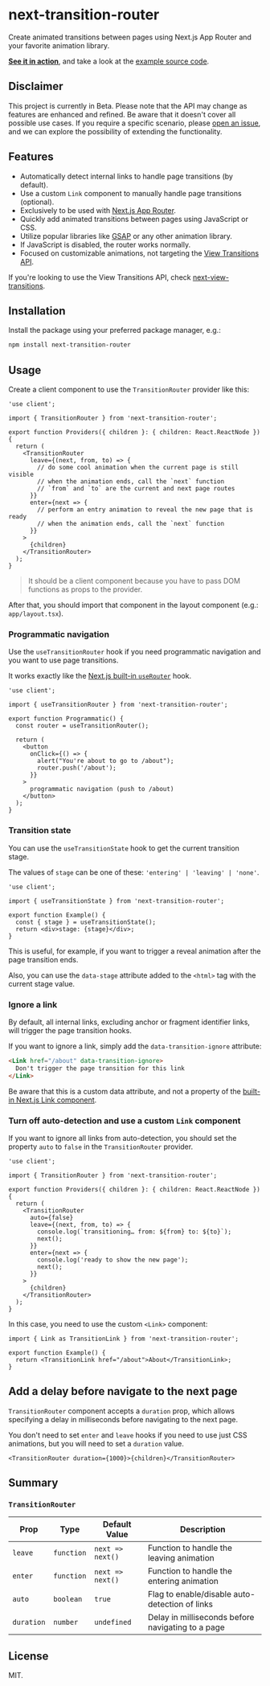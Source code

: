 # next-transition-router

Create animated transitions between pages using Next.js App Router and your favorite animation library.

[**See it in action**](https://next-transition-router.vercel.app), and take a look at the [example source code](/example).

## Disclaimer

This project is currently in Beta. Please note that the API may change as features are enhanced and refined. Be aware that it doesn't cover all possible use cases. If you require a specific scenario, please [open an issue](https://github.com/ismamz/next-transition-router/issues/new/choose), and we can explore the possibility of extending the functionality.

## Features

- Automatically detect internal links to handle page transitions (by default).
- Use a custom `Link` component to manually handle page transitions (optional).
- Exclusively to be used with [Next.js App Router](https://nextjs.org/docs/app).
- Quickly add animated transitions between pages using JavaScript or CSS.
- Utilize popular libraries like [GSAP](https://gsap.com/resources/React/) or any other animation library.
- If JavaScript is disabled, the router works normally.
- Focused on customizable animations, not targeting the [View Transitions API](https://developer.mozilla.org/en-US/docs/Web/API/View_Transitions_API).

If you're looking to use the View Transitions API, check [next-view-transitions](https://github.com/shuding/next-view-transitions).

## Installation

Install the package using your preferred package manager, e.g.:

```sh
npm install next-transition-router
```

## Usage

Create a client component to use the `TransitionRouter` provider like this:

```tsx
'use client';

import { TransitionRouter } from 'next-transition-router';

export function Providers({ children }: { children: React.ReactNode }) {
  return (
    <TransitionRouter
      leave={(next, from, to) => {
        // do some cool animation when the current page is still visible
        // when the animation ends, call the `next` function
        // `from` and `to` are the current and next page routes
      }}
      enter={next => {
        // perform an entry animation to reveal the new page that is ready
        // when the animation ends, call the `next` function
      }}
    >
      {children}
    </TransitionRouter>
  );
}
```

> It should be a client component because you have to pass DOM functions as props to the provider.

After that, you should import that component in the layout component (e.g.: `app/layout.tsx`).

### Programmatic navigation

Use the `useTransitionRouter` hook if you need programmatic navigation and you want to use page transitions.

It works exactly like the [Next.js built-in `useRouter`](https://nextjs.org/docs/app/api-reference/functions/use-router) hook.

```tsx
'use client';

import { useTransitionRouter } from 'next-transition-router';

export function Programmatic() {
  const router = useTransitionRouter();

  return (
    <button
      onClick={() => {
        alert("You're about to go to /about");
        router.push('/about');
      }}
    >
      programmatic navigation (push to /about)
    </button>
  );
}
```

### Transition state

You can use the `useTransitionState` hook to get the current transition stage.

The values of `stage` can be one of these: `'entering' | 'leaving' | 'none'`.

```tsx
'use client';

import { useTransitionState } from 'next-transition-router';

export function Example() {
  const { stage } = useTransitionState();
  return <div>stage: {stage}</div>;
}
```

This is useful, for example, if you want to trigger a reveal animation after the page transition ends.

Also, you can use the `data-stage` attribute added to the `<html>` tag with the current stage value.

### Ignore a link

By default, all internal links, excluding anchor or fragment identifier links, will trigger the page transition hooks.

If you want to ignore a link, simply add the `data-transition-ignore` attribute:

```html
<Link href="/about" data-transition-ignore>
  Don't trigger the page transition for this link
</Link>
```

Be aware that this is a custom data attribute, and not a property of the [built-in Next.js Link component](https://nextjs.org/docs/app/api-reference/components/link).

### Turn off auto-detection and use a custom `Link` component

If you want to ignore all links from auto-detection, you should set the property `auto` to `false` in the `TransitionRouter` provider.

```tsx
'use client';

import { TransitionRouter } from 'next-transition-router';

export function Providers({ children }: { children: React.ReactNode }) {
  return (
    <TransitionRouter
      auto={false}
      leave={(next, from, to) => {
        console.log(`transitioning… from: ${from} to: ${to}`);
        next();
      }}
      enter={next => {
        console.log('ready to show the new page');
        next();
      }}
    >
      {children}
    </TransitionRouter>
  );
}
```

In this case, you need to use the custom `<Link>` component:

```tsx
import { Link as TransitionLink } from 'next-transition-router';

export function Example() {
  return <TransitionLink href="/about">About</TransitionLink>;
}
```

## Add a delay before navigate to the next page

`TransitionRouter` component accepts a `duration` prop, which allows specifying a delay in milliseconds before navigating to the next page.

You don't need to set `enter` and `leave` hooks if you need to use just CSS animations, but you will need to set a `duration` value.

```tsx
<TransitionRouter duration={1000}>{children}</TransitionRouter>
```

## Summary

### `TransitionRouter`

| Prop       | Type       | Default Value    | Description                                       |
| ---------- | ---------- | ---------------- | ------------------------------------------------- |
| `leave`    | `function` | `next => next()` | Function to handle the leaving animation          |
| `enter`    | `function` | `next => next()` | Function to handle the entering animation         |
| `auto`     | `boolean`  | `true`           | Flag to enable/disable auto-detection of links    |
| `duration` | `number`   | `undefined`      | Delay in milliseconds before navigating to a page |

## License

MIT.
